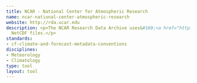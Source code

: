 ```yaml
---
title: NCAR - National Center for Atmospheric Research
name: ncar-national-center-atmospheric-research
website: http://rda.ucar.edu
description: <p>The NCAR Research Data Archive uses&#160;<a href="http://www.dcc.ac.uk/resources/metadata-standards/cf-climate-and-forecast-metadata-conventions">CF</a>-Compliant
  NetCDF files.</p>
standards:
- cf-climate-and-forecast-metadata-conventions
disciplines:
- Meteorology
- Climatology
type: tool
layout: tool
---
```


